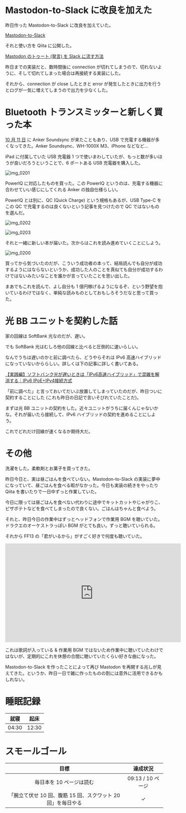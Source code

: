 # Mastodon-to-Slack に改良を加えた
昨日作った Mastodon-to-Slack に改良を加えていた。

[Mastodon-to-Slack](https://github.com/noraworld/mastodon-to-slack)

それと使い方を Qiita に公開した。

[Mastodon のトゥート (発言) を Slack に流す方法](https://qiita.com/noraworld/items/54f37a1b6d5a7d8c60dc)

昨日までの実装だと、数時間後に connection が切れてしまうので、切れないように、そして切れてしまった場合は再接続する実装にした。

それから、connection が close したときと error が発生したときに出力を行うとログが一気に増えてしまうので出力を少なくした。

# Bluetooth トランスミッターと新しく買った本
[10 月 11 日](/2018/10/11) に Anker Soundsync が来たこともあり、USB で充電する機器が多くなってきた。Anker Soundsync、WH-1000X M3、iPhone などなど...

iPad に付属していた USB 充電器 1 つで使いまわしていたが、もっと数が多いほうが良いだろうということで、6 ポートある USB 充電器を購入した。

![img_0201](https://noraworld.github.io/box-bulbasaur/2018/10/img_0201.jpg)

PowerIQ に対応したものを買った。この PowerIQ というのは、充電する機器に合わせていい感じにしてくれる Anker の独自仕様らしい。

PowerIQ とは別に、QC (Quick Charge) という規格もあるが、USB Type-C をこの QC で充電するのは良くないという記事を見つけたので QC ではないものを選んだ。

![img_0202](https://noraworld.github.io/box-bulbasaur/2018/10/img_0202.jpg)

![img_0203](https://noraworld.github.io/box-bulbasaur/2018/10/img_0203.jpg)

それと一緒に新しい本が届いた。次からはこれを読み進めていくことにしよう。

![img_0200](https://noraworld.github.io/box-bulbasaur/2018/10/img_0200.jpg)

買ってから気づいたのだが、こういう成功者の本って、結局読んでも自分が成功するようにはならないというか、成功した人のことを真似ても自分が成功するわけではないみたいなことを誰かが言っていたことを思い出した。

まあでもこれを読んで、よし自分も 1 億円稼げるようになるぞ、という野望を抱いているわけではなく、単純な読みものとしておもしろそうだなと思って買った。

# 光 BB ユニットを契約した話
家の回線は SoftBank 光なのだが、遅い。

でも SoftBank 光はむしろ他の回線と比べると圧倒的に速いらしい。

なんでうちは遅いのかと前に調べたら、どうやらそれは IPv6 高速ハイブリッドになっていないかららしい。詳しくは下の記事に詳しく書いてある。

[【実践編】ソフトバンク光が遅いときは「IPv6高速ハイブリッド」で混雑を解消する｜IPv6 IPoE+IPv4接続方式](https://www.odorikoblog.net/entry/hybrid/)

「前に調べた」と言っておいてだいぶ放置してしまっていたのだが、昨日ついに契約することにした (これも昨日の日記で言いそびれていたことだ)。

まずは光 BB ユニットの契約をした。近々ユニットがうちに届くんじゃないかな。それが届いたら接続して、IPv6 ハイブリッドの契約を進めることにしよう。

これでどれだけ回線が速くなるか期待大だ。

# その他
洗濯をした。柔軟剤とお菓子を買ってきた。

昨日今日と、実は昼ごはんを食べていない。Mastodon-to-Slack の実装に夢中になっていて、昼ごはんを食べる暇がなかった。今日も実装の続きをやったり Qiita を書いたりで一日中ずっと作業していた。

今日に限っては昼ごはんを食べない代わりに途中でキットカットやじゃがりこ、ピザポテトなどを食べてしまったので良くない。ごはんはちゃんと食べよう。

それと、昨日今日の作業中はずっとヘッドフォンで作業用 BGM を聴いていた。ドラクエのオーケストラっぽい BGM がとても良い。ずっと聴いていられる。

それから FF13 の「君がいるから」がすごく好きで何度も聴いていた。

<iframe width="560" height="315" src="https://www.youtube-nocookie.com/embed/33FLRNcbdeA?rel=0&amp;showinfo=0" frameborder="0" allow="autoplay; encrypted-media" allowfullscreen></iframe>

これは歌詞が入っている & 作業用 BGM ではないため作業中に聴いていたわけではないが、定期的にこれを休憩の合間に聴いていたくらい好きな曲になった。

Mastodon-to-Slack を作ったことによって再び Mastodon を再開する兆しが見えてきた。というか、昨日一日で雑に作ったものの割には意外に活用できるかもしれない。

# 睡眠記録
| 就寝 | 起床 |
|:---:|:---:|
| 04:30 | 12:30 |

# スモールゴール
| 目標 | 達成状況 |
|:---:|:---:|
| 毎日本を 10 ページは読む | 09:13 / 10 ページ |
| 「腕立て伏せ 10 回、腹筋 15 回、スクワット 20 回」を毎日やる | ✓ |
